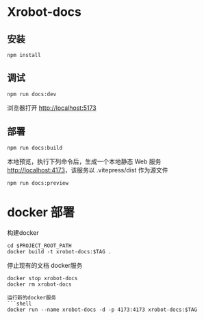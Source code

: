 # Xrobot-docs

## 安装

```shell
npm install
```

## 调试

```shell
npm run docs:dev
```

浏览器打开 <http://localhost:5173>

## 部署

```shell
npm run docs:build
```

本地预览，执行下列命令后，生成一个本地静态 Web 服务 <http://localhost:4173>，该服务以 .vitepress/dist 作为源文件

```shell
npm run docs:preview
```

# docker 部署
构建docker
```shell
cd $PROJECT_ROOT_PATH
docker build -t xrobot-docs:$TAG .
```

停止现有的文档 docker服务
```
docker stop xrobot-docs
docker rm xrobot-docs

运行新的docker服务
```shell
docker run --name xrobot-docs -d -p 4173:4173 xrobot-docs:$TAG
```

